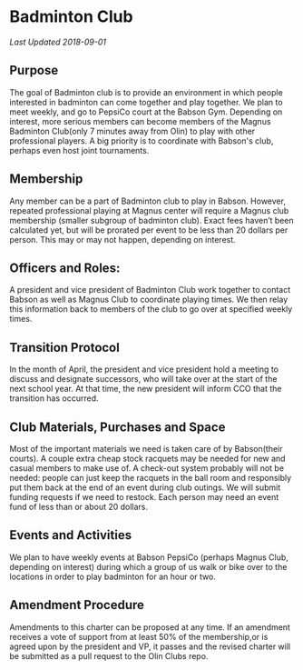 ﻿# Badminton Club
*Last Updated 2018-09-01*

## Purpose
The goal of Badminton club is to provide an environment in which people interested in badminton can come together and play together. We plan to meet weekly, and go to PepsiCo court at the Babson Gym. Depending on interest, more serious members can become members of the Magnus Badminton Club(only 7 minutes away from Olin) to play with other professional players. A big priority is to coordinate with Babson's club, perhaps even host joint tournaments.

## Membership
Any member can be a part of Badminton club to play in Babson. However, repeated professional playing at Magnus center will require a Magnus club membership (smaller subgroup of badminton club). Exact fees haven’t been calculated yet, but will be prorated per event to be less than 20 dollars per person.	This may or may not happen, depending on interest.

## Officers and Roles:
A president and vice president of Badminton Club work together to contact Babson as well as Magnus Club to coordinate playing times. We then relay this information back to members of the club to go over at specified weekly times.

## Transition Protocol
In the month of April, the president and vice president hold a meeting to discuss and designate successors, who will take over at the start of the next school year. At that time, the new president will inform CCO that the transition has occurred.

## Club Materials, Purchases and Space
Most of the important materials we need is taken care of by Babson(their courts). A couple extra cheap stock racquets may be needed for new and casual members to make use of. A check-out system probably will not be needed: people can just keep the racquets in the ball room and responsibly put them back at the end of an event during club outings. We will submit funding requests if we need to restock. Each person may need an event fund of less than or about 20 dollars.

## Events and Activities
We plan to have weekly events at Babson PepsiCo (perhaps Magnus Club, depending on interest) during which a group of us walk or bike over to the locations in order to play badminton for an hour or two.

## Amendment Procedure
Amendments to this charter can be proposed at any time. If an amendment receives a vote of support from at least 50% of the membership,or is agreed upon by the president and VP, it passes and the revised charter will be submitted as a pull request to the Olin Clubs repo.

